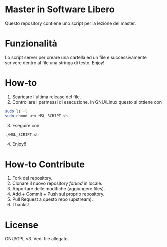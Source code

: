 # Master in Software Libero
Questo repository contiene uno script per la lezione del master.

# Funzionalità
Lo script server per creare una cartella ed un file e successivamente scrivere
dentro al file una stringa di testo. Enjoy!

# How-to
1. Scaricare l'ultima release del file.
2. Controllare i permessi di esecuzione. In GNU/Linux questo si ottiene con 
```bash
sudo ls -l
sudo chmod u+x MSL_SCRIPT.sh
```
3. Eseguire con 
```bash
./MSL_SCRIPT.sh
```
4. Enjoy!!  

# How-to Contribute
1. Fork del repository.
2. Clonare il nuovo repository *forked* in locale.
3. Apportare delle modifiche (aggiungere files).
4. Add + Commit + Push sul proprio repository.
5. Pull Request a questo repo (upstream).
6. Thanks!

# License
GNU/GPL v3. Vedi file allegato.
